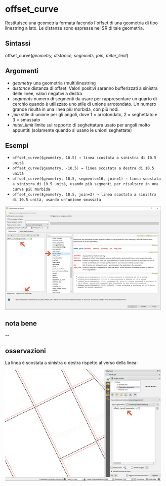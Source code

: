 # offset_curve

Restituisce una geometria formata facendo l'offset di una geometria di tipo linestring a lato. Le distanze sono espresse nel SR di tale geometria.

## Sintassi

offset_curve(_geometry, distance, segments, join, miter_limit_)

## Argomenti

* _geometry_ una geometria (multi)linestring
* _distance_ distanza di offset. Valori positivi saranno bufferizzati a sinistra delle linee, valori negativi a destra
* _segments_ numero di segmenti da usare per rappresentare un quarto di cerchio quando è utilizzato uno stile di unione arrotondato. Un numero grande risulta in una linea più morbida, con più nodi.
* _join_ stile di unione per gli angoli, dove 1 = arrotondato, 2 = seghettato e 3 = smussato
* _miter_limit_ limite sul rapporto di seghettatura usato per angoli molto appuntiti (solamente quando si usano le unioni seghettate)

## Esempi

* `offset_curve($geometry, 10.5) → linea scostata a sinistra di 10.5 unità`
* `offset_curve($geometry, -10.5) → linea scostata a destra di 10.5 unità`
* `offset_curve($geometry, 10.5, segments=16, join=1) → linea scostata a sinistra di 10.5 unità, usando più segmenti per risultare in una curva più morbida`
* `offset_curve($geometry, 10.5, join=3) → linea scostata a sinistra di 10.5 unità, usando un'unione smussata`

![](/img/geometria/offset_curve/offset_curve1.png)

## nota bene

--

## osservazioni

La linea è scostata a sinistra o destra rispetto al verso della linea:

![](/img/geometria/offset_curve/offset_curve2.png)